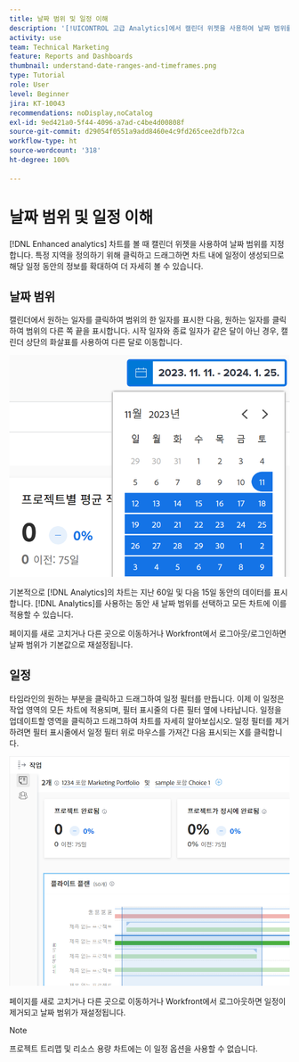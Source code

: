 ```yaml
---
title: 날짜 범위 및 일정 이해
description: '[!UICONTROL 고급 Analytics]에서 캘린더 위젯을 사용하여 날짜 범위를 지정합니다. 일정은 차트 내에 생성됩니다.'
activity: use
team: Technical Marketing
feature: Reports and Dashboards
thumbnail: understand-date-ranges-and-timeframes.png
type: Tutorial
role: User
level: Beginner
jira: KT-10043
recommendations: noDisplay,noCatalog
exl-id: 9ed421a0-5f44-4096-a7ad-c4be4d00808f
source-git-commit: d29054f0551a9add8460e4c9fd265cee2dfb72ca
workflow-type: ht
source-wordcount: '318'
ht-degree: 100%

---
```


# 날짜 범위 및 일정 이해

[!DNL Enhanced analytics] 차트를 볼 때 캘린더 위젯을 사용하여 날짜 범위를 지정합니다. 특정 지역을 정의하기 위해 클릭하고 드래그하면 차트 내에 일정이 생성되므로 해당 일정 동안의 정보를 확대하여 더 자세히 볼 수 있습니다.

## 날짜 범위

캘린더에서 원하는 일자를 클릭하여 범위의 한 일자를 표시한 다음, 원하는 일자를 클릭하여 범위의 다른 쪽 끝을 표시합니다. 시작 일자와 종료 일자가 같은 달이 아닌 경우, 캘린더 상단의 화살표를 사용하여 다른 달로 이동합니다.

![캘린더 위젯을 이용하여 일자를 선택하는 이미지](assets/section-1-3.png)

기본적으로 [!DNL Analytics]의 차트는 지난 60일 및 다음 15일 동안의 데이터를 표시합니다. [!DNL Analytics]를 사용하는 동안 새 날짜 범위를 선택하고 모든 차트에 이를 적용할 수 있습니다.

페이지를 새로 고치거나 다른 곳으로 이동하거나 Workfront에서 로그아웃/로그인하면 날짜 범위가 기본값으로 재설정됩니다.

## 일정

타임라인의 원하는 부분을 클릭하고 드래그하여 일정 필터를 만듭니다. 이제 이 일정은 작업 영역의 모든 차트에 적용되며, 필터 표시줄의 다른 필터 옆에 나타납니다. 일정을 업데이트할 영역을 클릭하고 드래그하여 차트를 자세히 알아보십시오. 일정 필터를 제거하려면 필터 표시줄에서 일정 필터 위로 마우스를 가져간 다음 표시되는 X를 클릭합니다.

![클릭하고 드래그하여 날짜 범위를 선택하는 이미지](assets/section-1-4.png)

페이지를 새로 고치거나 다른 곳으로 이동하거나 Workfront에서 로그아웃하면 일정이 제거되고 날짜 범위가 재설정됩니다.

>[!NOTE]
>
>프로젝트 트리맵 및 리소스 용량 차트에는 이 일정 옵션을 사용할 수 없습니다.
